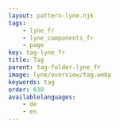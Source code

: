 ```yaml
---
layout: pattern-lyne.njk
tags: 
    - lyne_fr
    - lyne_components_fr
    - page
key: tag-lyne_fr
title: Tag
parent: tag-folder-lyne_fr
image: lyne/overview/tag.webp
keywords: tag
order: 630
availablelanguages: 
    - de
    - en
---
```

